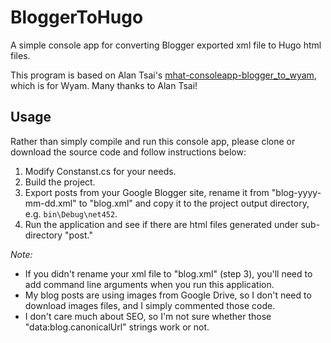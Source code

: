 # BloggerToHugo
A simple console app for converting Blogger exported xml file to Hugo html files.

This program is based on Alan Tsai's [mhat-consoleapp-blogger_to_wyam](https://github.com/alantsai/mhat-consoleapp-blogger_to_wyam), which is for Wyam. Many thanks to Alan Tsai!

## Usage

Rather than simply compile and run this console app, please clone or download the source code and follow instructions below:

1. Modify Constanst.cs for your needs.
2. Build the project.
3. Export posts from your Google Blogger site, rename it from "blog-yyyy-mm-dd.xml" to "blog.xml" and copy it to the project output directory, e.g. `bin\Debug\net452`.
4. Run the application and see if there are html files generated under sub-directory "post."

*Note:*

- If you didn't rename your xml file to "blog.xml" (step 3), you'll need to add command line arguments when you run this application.
- My blog posts are using images from Google Drive, so I don't need to download images files, and I simply commented those code.
- I don't care much about SEO, so I'm not sure whether those "data:blog.canonicalUrl" strings work or not.
